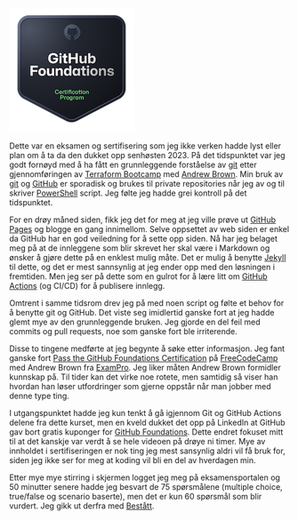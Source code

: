 
![github foundations badge](assets/github-foundations.png)

Dette var en eksamen og sertifisering som jeg ikke verken hadde lyst eller plan om å ta da den dukket opp senhøsten 2023. På det tidspunktet var jeg godt fornøyd med å ha fått en grunnleggende forståelse av [git](https://git-scm.com/book/en/v2/Getting-Started-What-is-Git%3F) etter gjennomføringen av [Terraform Bootcamp](https://www.linkedin.com/feed/update/urn:li:activity:7119722438279495680/) med [Andrew Brown](https://www.linkedin.com/in/andrew-wc-brown/).
Min bruk av [git](https://git-scm.com/book/en/v2/Getting-Started-What-is-Git%3F) og [GitHub](https://github.com) er sporadisk og brukes til private repositories når jeg av og til skriver [PowerShell](https://learn.microsoft.com/en-us/powershell/scripting/overview?view=powershell-7.4) script. Jeg følte jeg hadde grei kontroll på det tidspunktet.

For en drøy måned siden, fikk jeg det for meg at jeg ville prøve ut [GitHub Pages](https://pages.github.com/) og blogge en gang innimellom. Selve oppsettet av web siden er enkel da GitHub har en god veiledning for å sette opp siden. Nå har jeg belaget meg på at de innleggene som blir skrevet her skal være i Markdown og ønsker å gjøre dette på en enklest mulig måte. Det er mulig å benytte [Jekyll](https://jekyllrb.com/) til dette, og det er mest sannsynlig at jeg ender opp med den løsningen i fremtiden. Men jeg ser på dette som en gulrot for å lære litt om [GitHub Actions](https://docs.github.com/actions/learn-github-actions/understanding-github-actions) (og CI/CD) for å publisere innlegg.

Omtrent i samme tidsrom drev jeg på med noen script og følte et behov for å benytte git og GitHub. Det viste seg imidlertid ganske fort at jeg hadde glemt mye av den grunnleggende bruken. Jeg gjorde en del feil med commits og pull requests, noe som ganske fort ble irriterende.

Disse to tingene medførte at jeg begynte å søke etter informasjon. Jeg fant ganske fort [Pass the GitHub Foundations Certification](https://www.freecodecamp.org/news/pass-the-github-foundations-certification-course/) på [FreeCodeCamp](https://www.freecodecamp.org) med Andrew Brown fra [ExamPro](https://www.exampro.co). Jeg liker måten Andrew Brown formidler kunnskap på. Til tider kan det virke noe rotete, men samtidig så viser han hvordan han løser utfordringer som gjerne oppstår når man jobber med denne type ting.

I utgangspunktet hadde jeg kun tenkt å gå igjennom Git og GitHub Actions delene fra dette kurset, men en kveld dukket det opp på LinkedIn at GitHub gav bort gratis kuponger for [GitHub Foundations](https://github.com/LadyKerr/github-certification-guide/blob/main/study-guides/gh-foundations.md). Dette endret fokuset mitt til at det kanskje var verdt å se hele videoen på drøye ni timer. Mye av innholdet i sertifiseringen er nok ting jeg mest sansynlig aldri vil få bruk for, siden jeg ikke ser for meg at koding vil bli en del av hverdagen min.

Etter mye mye stirring i skjermen logget jeg meg på eksamensportalen og 50 minutter senere hadde jeg besvart de 75 spørsmålene (multiple choice, true/false og scenario baserte), men det er kun 60 spørsmål som blir vurdert. Jeg gikk ut derfra med [Bestått](https://www.credly.com/badges/c79edea5-1c62-411f-a962-5efdf167d708).
